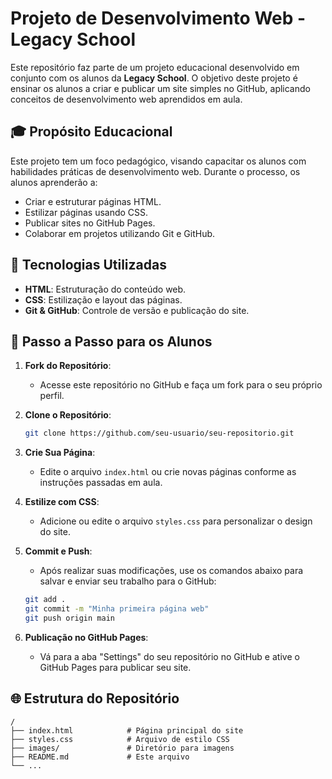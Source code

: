 # Projeto de Desenvolvimento Web - Legacy School

Este repositório faz parte de um projeto educacional desenvolvido em conjunto com os alunos da **Legacy School**. O objetivo deste projeto é ensinar os alunos a criar e publicar um site simples no GitHub, aplicando conceitos de desenvolvimento web aprendidos em aula.

## 🎓 Propósito Educacional

Este projeto tem um foco pedagógico, visando capacitar os alunos com habilidades práticas de desenvolvimento web. Durante o processo, os alunos aprenderão a:

- Criar e estruturar páginas HTML.
- Estilizar páginas usando CSS.
- Publicar sites no GitHub Pages.
- Colaborar em projetos utilizando Git e GitHub.

## 🚀 Tecnologias Utilizadas

- **HTML**: Estruturação do conteúdo web.
- **CSS**: Estilização e layout das páginas.
- **Git & GitHub**: Controle de versão e publicação do site.

## 📝 Passo a Passo para os Alunos

1. **Fork do Repositório**:
    - Acesse este repositório no GitHub e faça um fork para o seu próprio perfil.

2. **Clone o Repositório**:
    ```bash
    git clone https://github.com/seu-usuario/seu-repositorio.git
    ```

3. **Crie Sua Página**:
    - Edite o arquivo `index.html` ou crie novas páginas conforme as instruções passadas em aula.

4. **Estilize com CSS**:
    - Adicione ou edite o arquivo `styles.css` para personalizar o design do site.

5. **Commit e Push**:
    - Após realizar suas modificações, use os comandos abaixo para salvar e enviar seu trabalho para o GitHub:
    ```bash
    git add .
    git commit -m "Minha primeira página web"
    git push origin main
    ```

6. **Publicação no GitHub Pages**:
    - Vá para a aba "Settings" do seu repositório no GitHub e ative o GitHub Pages para publicar seu site.

## 🌐 Estrutura do Repositório

```plaintext
/
├── index.html            # Página principal do site
├── styles.css            # Arquivo de estilo CSS
├── images/               # Diretório para imagens
├── README.md             # Este arquivo
└── ...

